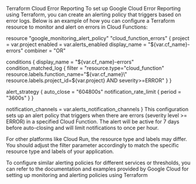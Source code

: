 Terraform Cloud Error Reporting
To set up Google Cloud Error Reporting using Terraform, you can create an alerting policy that triggers based on error logs. Below is an example of how you can configure a Terraform resource to monitor and alert on errors in Cloud Functions:

resource "google_monitoring_alert_policy" "cloud_function_errors" {
  project      = var.project
  enabled      = var.alerts_enabled
  display_name = "${var.cf_name}-errors"
  combiner     = "OR"

  conditions {
    display_name = "${var.cf_name}-errors"
    condition_matched_log {
      filter = "resource.type=\"cloud_function\" resource.labels.function_name=\"${var.cf_name}\" resource.labels.project_id=${var.project} AND severity>=ERROR"
    }
  }

  alert_strategy {
    auto_close = "604800s"
    notification_rate_limit {
      period = "3600s"
    }
  }

  notification_channels = var.alerts_notification_channels
}
This configuration sets up an alert policy that triggers when there are errors (severity level >= ERROR) in a specified Cloud Function. The alert will be active for 7 days before auto-closing and will limit notifications to once per hour. 

For other platforms like Cloud Run, the resource type and labels may differ. You should adjust the filter parameter accordingly to match the specific resource type and labels of your application. 

To configure similar alerting policies for different services or thresholds, you can refer to the documentation and examples provided by Google Cloud for setting up monitoring and alerting policies using Terraform